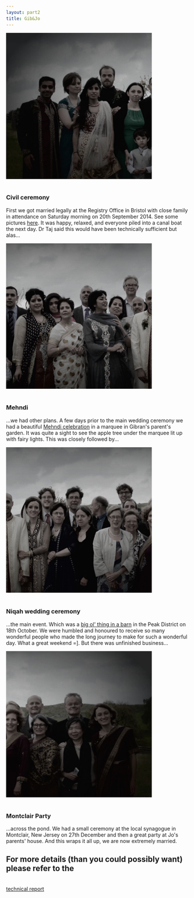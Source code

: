 ```yaml
---
layout: part2
title: Gib&Jo
---
```


<div class="row">
	<div class="span3">
		<img src="/img/famb1.jpg" width="400px" style="margin-bottom: 15px;">
		<h3>Civil ceremony</h3>
		<p>First we got married legally at the Registry Office in Bristol with close family in attendance on Saturday morning on 20th September 2014. See some pictures <a href="/part2/2-photos/index.html#civilceremony">here</a>. It was happy, relaxed, and everyone piled into a canal boat the next day. Dr Taj said this would have been technically sufficient but alas...</p>
	</div>
	<div class="span3">
		<img src="/img/famb2.jpg" width="400px" style="margin-bottom: 15px;">
		<h3>Mehndi</h3>
		<p>...we had other plans. A few days prior to the main wedding ceremony we had a beautiful <a href="/part2/2-photos/index.html#mehndi">Mehndi celebration</a> in a marquee in Gibran's parent's garden. It was quite a sight to see the apple tree under the marquee lit up with fairy lights. This was closely followed by...</p>
	</div>
	<div class="span3">
		<img src="/img/famb3.jpg" width="400px" style="margin-bottom: 15px;">
		<h3>Niqah wedding ceremony</h3>
		<p>...the main event. Which was a <a href="/part2/2-photos/index.html#wedding">big ol' thing in a barn</a> in the Peak District on 18th October. We were humbled and honoured to receive so many wonderful people who made the long journey to make for such a wonderful day. What a great weekend =]. But there was unfinished business...</p>
	</div>
	<div class="span3">
		<img src="/img/famb4.jpg" width="400px" style="margin-bottom: 15px;">
		<h3>Montclair Party</h3>
		<p>...across the pond. We had a small ceremony at the local synagogue in Montclair, New Jersey on 27th December and then a great party at Jo's parents' house. And this wraps it all up, we are now extremely married.</p>
	</div>
</div>
<div class="row">
	<div class="span4">
	</div>
	<div class="span4 text-center">
		<h2>For more details (than you could possibly want) please refer to the</h2><br/>
	</div>
	<div class="span4">
	</div>
</div>
<div class="row bottom-buffer">
	<div class="span2">
	</div>
	<div class="span8 text-center">
		<a href="/part2/4-technical_report/" class="btn-infosheet">technical report</a>
	</div>
	<div class="span2">
	</div>
</div>

